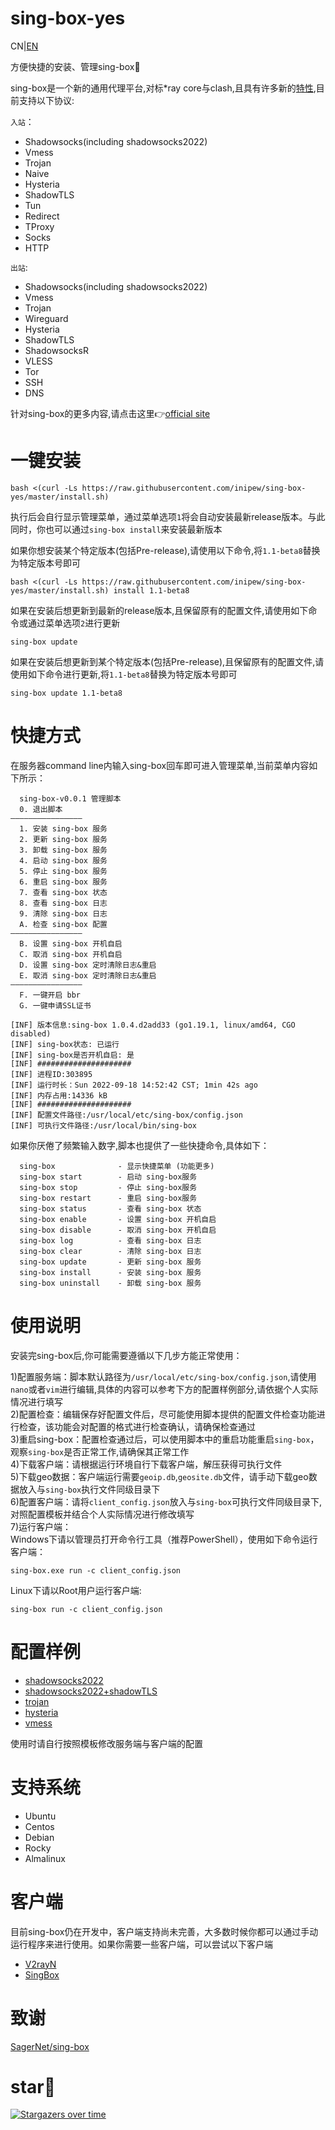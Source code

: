 # sing-box-yes
CN|[EN](./README_EN.md)  

方便快捷的安装、管理sing-box:100:  

sing-box是一个新的通用代理平台,对标*ray core与clash,且具有许多新的[特性](https://sing-box.sagernet.org/features/),目前支持以下协议:  

`入站`： 
- Shadowsocks(including shadowsocks2022)    
- Vmess  
- Trojan  
- Naive  
- Hysteria  
- ShadowTLS  
- Tun  
- Redirect  
- TProxy  
- Socks  
- HTTP  

`出站`:  
- Shadowsocks(including shadowsocks2022)    
- Vmess  
- Trojan 
- Wireguard  
- Hysteria  
- ShadowTLS  
- ShadowsocksR  
- VLESS  
- Tor  
- SSH
- DNS 

针对sing-box的更多内容,请点击这里:point_right:[official site](https://sing-box.sagernet.org/)
# 一键安装  
```
bash <(curl -Ls https://raw.githubusercontent.com/inipew/sing-box-yes/master/install.sh)
```    
执行后会自行显示管理菜单，通过菜单选项`1`将会自动安装最新release版本。与此同时，你也可以通过`sing-box install`来安装最新版本    

如果你想安装某个特定版本(包括Pre-release),请使用以下命令,将`1.1-beta8`替换为特定版本号即可    
```
bash <(curl -Ls https://raw.githubusercontent.com/inipew/sing-box-yes/master/install.sh) install 1.1-beta8
```  
如果在安装后想更新到最新的release版本,且保留原有的配置文件,请使用如下命令或通过菜单选项`2`进行更新  
```
sing-box update 
```
如果在安装后想更新到某个特定版本(包括Pre-release),且保留原有的配置文件,请使用如下命令进行更新,将`1.1-beta8`替换为特定版本号即可
```
sing-box update 1.1-beta8
```
# 快捷方式
在服务器command line内输入sing-box回车即可进入管理菜单,当前菜单内容如下所示：  

```
  sing-box-v0.0.1 管理脚本
  0. 退出脚本
————————————————
  1. 安装 sing-box 服务
  2. 更新 sing-box 服务
  3. 卸载 sing-box 服务
  4. 启动 sing-box 服务
  5. 停止 sing-box 服务
  6. 重启 sing-box 服务
  7. 查看 sing-box 状态
  8. 查看 sing-box 日志
  9. 清除 sing-box 日志
  A. 检查 sing-box 配置
————————————————
  B. 设置 sing-box 开机自启
  C. 取消 sing-box 开机自启
  D. 设置 sing-box 定时清除日志&重启
  E. 取消 sing-box 定时清除日志&重启
————————————————
  F. 一键开启 bbr 
  G. 一键申请SSL证书
 
[INF] 版本信息:sing-box 1.0.4.d2add33 (go1.19.1, linux/amd64, CGO disabled) 
[INF] sing-box状态: 已运行
[INF] sing-box是否开机自启: 是
[INF] ##################### 
[INF] 进程ID:303895 
[INF] 运行时长：Sun 2022-09-18 14:52:42 CST; 1min 42s ago  
[INF] 内存占用:14336 kB 
[INF] ##################### 
[INF] 配置文件路径:/usr/local/etc/sing-box/config.json 
[INF] 可执行文件路径:/usr/local/bin/sing-box   

```   
如果你厌倦了频繁输入数字,脚本也提供了一些快捷命令,具体如下：  
```
  sing-box              - 显示快捷菜单 (功能更多)  
  sing-box start        - 启动 sing-box服务  
  sing-box stop         - 停止 sing-box服务  
  sing-box restart      - 重启 sing-box服务  
  sing-box status       - 查看 sing-box 状态  
  sing-box enable       - 设置 sing-box 开机自启  
  sing-box disable      - 取消 sing-box 开机自启  
  sing-box log          - 查看 sing-box 日志  
  sing-box clear        - 清除 sing-box 日志  
  sing-box update       - 更新 sing-box 服务  
  sing-box install      - 安装 sing-box 服务  
  sing-box uninstall    - 卸载 sing-box 服务  
```

# 使用说明  
安装完sing-box后,你可能需要遵循以下几步方能正常使用：  

1)配置服务端：脚本默认路径为`/usr/local/etc/sing-box/config.json`,请使用`nano`或者`vim`进行编辑,具体的内容可以参考下方的配置样例部分,请依据个人实际情况进行填写  
2)配置检查：编辑保存好配置文件后，尽可能使用脚本提供的配置文件检查功能进行检查，该功能会对配置的格式进行检查确认，请确保检查通过  
3)重启sing-box：配置检查通过后，可以使用脚本中的重启功能重启`sing-box`，观察`sing-box`是否正常工作,请确保其正常工作  
4)下载客户端：请根据运行环境自行下载客户端，解压获得可执行文件  
5)下载geo数据：客户端运行需要`geoip.db`,`geosite.db`文件，请手动下载geo数据放入与`sing-box`执行文件同级目录下  
6)配置客户端：请将`client_config.json`放入与`sing-box`可执行文件同级目录下,对照配置模板并结合个人实际情况进行修改填写  
7)运行客户端：  
Windows下请以管理员打开命令行工具（推荐PowerShell），使用如下命令运行客户端：  
```
sing-box.exe run -c client_config.json  
```  
Linux下请以Root用户运行客户端:
```
sing-box run -c client_config.json
```  

# 配置样例    
- [shadowsocks2022](https://github.com/inipew/sing-box-yes/tree/main/shadowsocks2022)  
- [shadowsocks2022+shadowTLS](https://github.com/inipew/sing-box-yes/tree/main/shadowsocks2022_with_shadowTLS)  
- [trojan](https://github.com/inipew/sing-box-yes/tree/main/trojan)  
- [hysteria](https://github.com/inipew/sing-box-yes/tree/main/hysteria)   
- [vmess](https://github.com/inipew/sing-box-yes/tree/main/vmess)  

使用时请自行按照模板修改服务端与客户端的配置    

# 支持系统  
- Ubuntu  
- Centos  
- Debian  
- Rocky  
- Almalinux    

# 客户端  

目前sing-box仍在开发中，客户端支持尚未完善，大多数时候你都可以通过手动运行程序来进行使用。如果你需要一些客户端，可以尝试以下客户端  
- [V2rayN](https://github.com/2dust/v2rayN/releases/tag/5.36)  
- [SingBox](https://github.com/daodao97/SingBox)  

# 致谢  
[SagerNet/sing-box](https://github.com/SagerNet/sing-box)  

# star:star2:

[![Stargazers over time](https://starchart.cc/inipew/sing-box-yes.svg)](https://starchart.cc/inipew/sing-box-yes)




